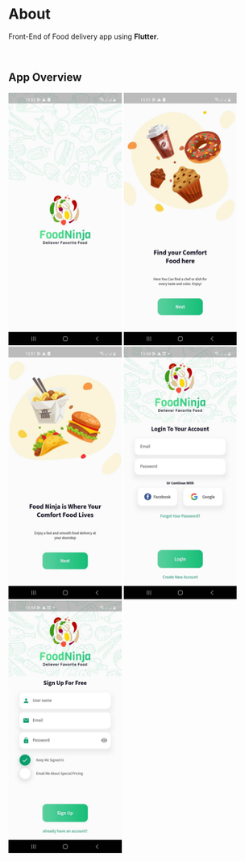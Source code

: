 # About

Front-End of Food delivery app using **Flutter**. 

<br>


## App Overview

<img src = "app_overview/3.jpg" height = "500">  <img src = "app_overview/5.jpg" height = "500"> <img src="app_overview/4.jpg" height = "500"> <img src = "app_overview/2.jpg" height= "500"> <img src = "app_overview/1.jpg" height ="500"> 